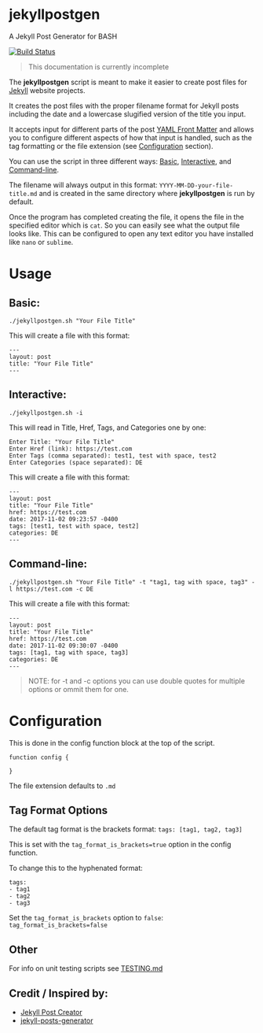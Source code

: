 # jekyllpostgen
A Jekyll Post Generator for BASH

[![Build Status](https://travis-ci.org/erichoog/jekyllpostgen.svg?branch=master)](https://travis-ci.org/erichoog/jekyllpostgen)


> This documentation is currently incomplete


The **jekyllpostgen** script is meant to make it easier to create post files for [Jekyll](https://jekyllrb.com/) website projects.  

It creates the post files with the proper filename format for Jekyll posts including the date and a lowercase slugified version of the title you input. 

It accepts input for different parts of the post [YAML Front Matter](https://jekyllrb.com/docs/frontmatter/) and allows you to configure different aspects of how that input is handled, such as the tag formatting or the file extension (see [Configuration](#configuration) section).

You can use the script in three different ways: [Basic](#basic), [Interactive](#interactive), and [Command-line](#command-line).

The filename will always output in this format: `YYYY-MM-DD-your-file-title.md` and is created in the same directory where **jekyllpostgen** is run by default.

Once the program has completed creating the file, it opens the file in the specified editor which is `cat`. So you can easily see what the output file looks like.  This can be configured to open any text editor you have installed like `nano` or `sublime`.

# Usage

## Basic:

`./jekyllpostgen.sh "Your File Title"`

This will create a file with this format:

```
---
layout: post
title: "Your File Title"
---
```

## Interactive:

`./jekyllpostgen.sh -i`

This will read in Title, Href, Tags, and Categories one by one:
```
Enter Title: "Your File Title"
Enter Href (link): https://test.com
Enter Tags (comma separated): test1, test with space, test2
Enter Categories (space separated): DE
```

This will create a file with this format:
```
---
layout: post
title: "Your File Title"
href: https://test.com
date: 2017-11-02 09:23:57 -0400
tags: [test1, test with space, test2]
categories: DE
---
```

## Command-line:

`./jekyllpostgen.sh "Your File Title" -t "tag1, tag with space, tag3" -l https://test.com -c DE`

This will create a file with this format:
```
---
layout: post
title: "Your File Title"
href: https://test.com
date: 2017-11-02 09:30:07 -0400
tags: [tag1, tag with space, tag3]
categories: DE
---
```

> NOTE: for -t and -c options you can use double quotes for multiple options or ommit them for one.

# Configuration

This is done in the config function block at the top of the script.
```
function config {

}
```

The file extension defaults to `.md`


## Tag Format Options

The default tag format is the brackets format: `tags: [tag1, tag2, tag3]`

This is set with the `tag_format_is_brackets=true` option in the config function.

To change this to the hyphenated format: 

```
tags:
- tag1
- tag2
- tag3
```

Set the `tag_format_is_brackets` option to `false`:  `tag_format_is_brackets=false`

## Other

For info on unit testing scripts see [TESTING.md](TESTING.md)

## Credit / Inspired by: 
- [Jekyll Post Creator](http://www.marcusoft.net/2014/12/my-post-scaffolder-for-jekyll.html)
- [jekyll-posts-generator](https://github.com/ismnoiet/jekyll-posts-generator)
